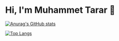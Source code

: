 # Hi, I'm Muhammet Tarar 👋

[![Anurag's GitHub stats](https://github-readme-stats.vercel.app/api?username=MuhammetTarar45&show_icons=true)](https://github.com/MuhammetTarar45/github-readme-stats&show_icons=true)

[![Top Langs](https://github-readme-stats.vercel.app/api/top-langs/?username=MuhammetTarar45)](https://github.com/MuhammetTarar45/github-readme-stats)
